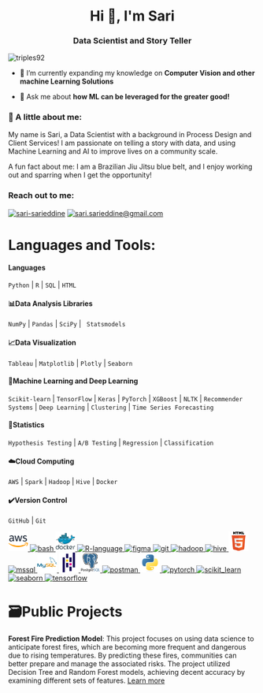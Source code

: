 <h1 align="center">Hi 👋, I'm Sari</h1>
<h3 align="center">Data Scientist and Story Teller</h3>

<p align="left"> <img src="https://komarev.com/ghpvc/?username=triples92&label=Profile%20views&color=0e75b6&style=flat" alt="triples92" /> </p>

- 🌱 I’m currently expanding my knowledge on **Computer Vision and other machine Learning Solutions**

- 💬 Ask me about **how ML can be leveraged for the greater good!**

<h3 align="left"> 👨 A little about me: </h3>
<p align="left"> My name is Sari, a Data Scientist with a background in Process Design and Client Services! I am passionate on telling a story with data, and using Machine Learning and AI to improve lives on a community scale.</p>
<p> A fun fact about me: I am a Brazilian Jiu Jitsu blue belt, and I enjoy working out and sparring when I get the opportunity!</p>
<h3 align="left">Reach out to me:</h3>
<p align="left"> 
<a href="https://linkedin.com/in/sari-sarieddine" target="blank"><img align="center" src="https://raw.githubusercontent.com/rahuldkjain/github-profile-readme-generator/master/src/images/icons/Social/linked-in-alt.svg" alt="sari-sarieddine" height="30" width="30" /></a>  <a href="mailto:sari.sarieddine@gmail.com" target="blank"><img align="center" src="https://www.svgrepo.com/show/303161/gmail-icon-logo.svg" alt="sari.sarieddine@gmail.com" height="30" width="30" /></a> 
</p>

<h1 align="left">Languages and Tools:</h1>
<h4>Languages</h4>
<p><code>Python</code> | <code>R</code> | <code>SQL</code> | <code>HTML</code></p>
<h4>📊Data Analysis Libraries</h4>
<p><code>NumPy</code> | <code>Pandas</code> | <code>SciPy</code> | <code> Statsmodels</code></p>
<h4>📈Data Visualization</h4>
<p><code>Tableau</code> | <code>Matplotlib</code> | <code>Plotly</code> | <code>Seaborn</code></p>
<h4>🤖Machine Learning and Deep Learning</h4>
<p><code>Scikit-learn</code> | <code>TensorFlow</code> | <code>Keras</code> | <code>PyTorch</code> | <code>XGBoost</code> | <code>NLTK</code> | <code>Recommender Systems</code> | <code>Deep Learning</code> | <code>Clustering</code> | <code>Time Series Forecasting</code></p>
<h4>🧮Statistics</h4>
<p><code>Hypothesis Testing</code> | <code>A/B Testing</code> | <code>Regression</code> | <code>Classification</code></p>
<h4>☁️Cloud Computing</h4>
<p><code>AWS</code> | <code>Spark</code> | <code>Hadoop</code> | <code>Hive</code> | <code>Docker</code></p>
<h4>✔️Version Control</h4>
<p><code>GitHub</code> | <code>Git</code></p>
  
<p align="left"> <a href="https://aws.amazon.com" target="_blank" rel="noreferrer"> <img src="https://raw.githubusercontent.com/devicons/devicon/master/icons/amazonwebservices/amazonwebservices-original-wordmark.svg" alt="aws" width="40" height="40"/> </a> <a href="https://www.gnu.org/software/bash/" target="_blank" rel="noreferrer"> <img src="https://www.vectorlogo.zone/logos/gnu_bash/gnu_bash-icon.svg" alt="bash" width="40" height="40"/> </a> <a href="https://www.docker.com/" target="_blank" rel="noreferrer"> <img src="https://raw.githubusercontent.com/devicons/devicon/master/icons/docker/docker-original-wordmark.svg" alt="docker" width="40" height="40"/> </a> 
<a href="https://www.r-project.org/" target="_blank" rel="noreferrer"> <img src="https://www.r-project.org/Rlogo.png" alt="R-language" width="40" height="40"/> </a> <a href="https://www.figma.com/" target="_blank" rel="noreferrer"> <img src="https://www.vectorlogo.zone/logos/figma/figma-icon.svg" alt="figma" width="40" height="40"/> </a> <a href="https://git-scm.com/" target="_blank" rel="noreferrer"> <img src="https://www.vectorlogo.zone/logos/git-scm/git-scm-icon.svg" alt="git" width="40" height="40"/> </a> <a href="https://hadoop.apache.org/" target="_blank" rel="noreferrer"> <img src="https://www.vectorlogo.zone/logos/apache_hadoop/apache_hadoop-icon.svg" alt="hadoop" width="40" height="40"/> </a> <a href="https://hive.apache.org/" target="_blank" rel="noreferrer"> <img src="https://www.vectorlogo.zone/logos/apache_hive/apache_hive-icon.svg" alt="hive" width="40" height="40"/> </a> <a href="https://www.w3.org/html/" target="_blank" rel="noreferrer"> <img src="https://raw.githubusercontent.com/devicons/devicon/master/icons/html5/html5-original-wordmark.svg" alt="html5" width="40" height="40"/> </a> <a href="https://www.microsoft.com/en-us/sql-server" target="_blank" rel="noreferrer"> <img src="https://www.svgrepo.com/show/303229/microsoft-sql-server-logo.svg" alt="mssql" width="40" height="40"/> </a> <a href="https://www.mysql.com/" target="_blank" rel="noreferrer"> <img src="https://raw.githubusercontent.com/devicons/devicon/master/icons/mysql/mysql-original-wordmark.svg" alt="mysql" width="40" height="40"/> </a> <a href="https://pandas.pydata.org/" target="_blank" rel="noreferrer"> <img src="https://raw.githubusercontent.com/devicons/devicon/2ae2a900d2f041da66e950e4d48052658d850630/icons/pandas/pandas-original.svg" alt="pandas" width="40" height="40"/> </a> <a href="https://www.postgresql.org" target="_blank" rel="noreferrer"> <img src="https://raw.githubusercontent.com/devicons/devicon/master/icons/postgresql/postgresql-original-wordmark.svg" alt="postgresql" width="40" height="40"/> </a> <a href="https://postman.com" target="_blank" rel="noreferrer"> <img src="https://www.vectorlogo.zone/logos/getpostman/getpostman-icon.svg" alt="postman" width="40" height="40"/> </a> <a href="https://www.python.org" target="_blank" rel="noreferrer"> <img src="https://raw.githubusercontent.com/devicons/devicon/master/icons/python/python-original.svg" alt="python" width="40" height="40"/> </a> <a href="https://pytorch.org/" target="_blank" rel="noreferrer"> <img src="https://www.vectorlogo.zone/logos/pytorch/pytorch-icon.svg" alt="pytorch" width="40" height="40"/> </a> <a href="https://scikit-learn.org/" target="_blank" rel="noreferrer"> <img src="https://upload.wikimedia.org/wikipedia/commons/0/05/Scikit_learn_logo_small.svg" alt="scikit_learn" width="40" height="40"/> </a> <a href="https://seaborn.pydata.org/" target="_blank" rel="noreferrer"> <img src="https://seaborn.pydata.org/_images/logo-mark-lightbg.svg" alt="seaborn" width="40" height="40"/> </a> <a href="https://www.tensorflow.org" target="_blank" rel="noreferrer"> <img src="https://www.vectorlogo.zone/logos/tensorflow/tensorflow-icon.svg" alt="tensorflow" width="40" height="40"/> </a> </p>


<h1>🗃️Public Projects </h1>
<p> <b>Forest Fire Prediction Model</b>: 
This project focuses on using data science to anticipate forest fires, which are becoming more frequent and dangerous due to rising temperatures. By predicting these fires, communities can better prepare and manage the associated risks. The project utilized Decision Tree and Random Forest models, achieving decent accuracy by examining different sets of features. <a href="https://github.com/Triples92/Forest_fire_prediction_Model"> Learn more</a> </p>
<!---
Triples92/Triples92 is a ✨ special ✨ repository because its `README.md` (this file) appears on your GitHub profile.
You can click the Preview link to take a look at your changes.
--->
